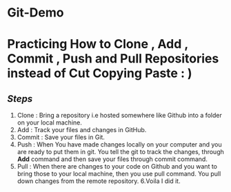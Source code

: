 # Git-Demo

# Practicing How to Clone , Add , Commit , Push and Pull Repositories instead of Cut Copying Paste : )

## _Steps_

1. Clone : Bring a repository i.e hosted somewhere like Github into a folder on your local machine.
2. Add : Track your files and changes in GitHub.
3. Commit : Save your files in Git.
4. Push : When You have made changes locally on your computer and you are ready to put them in git. You tell the git to track the changes, through **Add** command and then save your files through commit command.
5. Pull : When there are changes to your code on Github and you want to bring those to your local machine, then you use pull command. You pull down changes from the remote repository.
6.Voila I did it.
